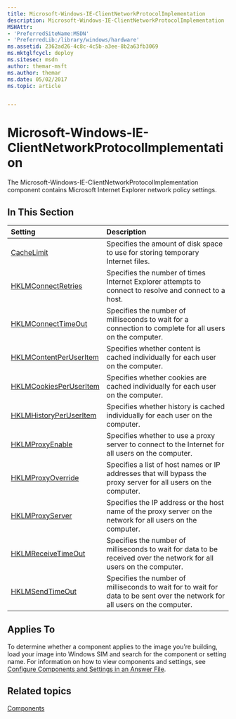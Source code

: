 ```yaml
---
title: Microsoft-Windows-IE-ClientNetworkProtocolImplementation
description: Microsoft-Windows-IE-ClientNetworkProtocolImplementation
MSHAttr:
- 'PreferredSiteName:MSDN'
- 'PreferredLib:/library/windows/hardware'
ms.assetid: 2362ad26-4c8c-4c5b-a3ee-8b2a63fb3069
ms.mktglfcycl: deploy
ms.sitesec: msdn
author: themar-msft
ms.author: themar
ms.date: 05/02/2017
ms.topic: article


---
```

# Microsoft-Windows-IE-ClientNetworkProtocolImplementation

The Microsoft-Windows-IE-ClientNetworkProtocolImplementation component contains Microsoft Internet Explorer network policy settings.

## In This Section

| Setting                 | Description                                                                           |
|:------------------------|:--------------------------------------------------------------------------------------|
| [CacheLimit](microsoft-windows-ie-clientnetworkprotocolimplementation-cachelimit.md) | Specifies the amount of disk space to use for storing temporary Internet files. |
| [HKLMConnectRetries](microsoft-windows-ie-clientnetworkprotocolimplementation-hklmconnectretries.md) | Specifies the number of times Internet Explorer attempts to connect to resolve and connect to a host. |
| [HKLMConnectTimeOut](microsoft-windows-ie-clientnetworkprotocolimplementation-hklmconnecttimeout.md) | Specifies the number of milliseconds to wait for a connection to complete for all users on the computer. |
| [HKLMContentPerUserItem](microsoft-windows-ie-clientnetworkprotocolimplementation-hklmcontentperuseritem.md) | Specifies whether content is cached individually for each user on the computer. |
| [HKLMCookiesPerUserItem](microsoft-windows-ie-clientnetworkprotocolimplementation-hklmcookiesperuseritem.md) | Specifies whether cookies are cached individually for each user on the computer. |
| [HKLMHistoryPerUserItem](microsoft-windows-ie-clientnetworkprotocolimplementation-hklmhistoryperuseritem.md) | Specifies whether history is cached individually for each user on the computer. |
| [HKLMProxyEnable](microsoft-windows-ie-clientnetworkprotocolimplementation-hklmproxyenable.md) | Specifies whether to use a proxy server to connect to the Internet for all users on the computer. |
| [HKLMProxyOverride](microsoft-windows-ie-clientnetworkprotocolimplementation-hklmproxyoverride.md) | Specifies a list of host names or IP addresses that will bypass the proxy server for all users on the computer. |
| [HKLMProxyServer](microsoft-windows-ie-clientnetworkprotocolimplementation-hklmproxyserver.md) | Specifies the IP address or the host name of the proxy server on the network for all users on the computer. |
| [HKLMReceiveTimeOut](microsoft-windows-ie-clientnetworkprotocolimplementation-hklmreceivetimeout.md) | Specifies the number of milliseconds to wait for data to be received over the network for all users on the computer. |
| [HKLMSendTimeOut](microsoft-windows-ie-clientnetworkprotocolimplementation-hklmsendtimeout.md) | Specifies the number of milliseconds to wait for to wait for data to be sent over the network for all users on the computer. |
 
## Applies To

To determine whether a component applies to the image you’re building, load your image into Windows SIM and search for the component or setting name. For information on how to view components and settings, see [Configure Components and Settings in an Answer File](https://docs.microsoft.com/en-us/windows-hardware/customize/desktop/wsim/configure-components-and-settings-in-an-answer-file).

## Related topics

[Components](components-b-unattend.md)

